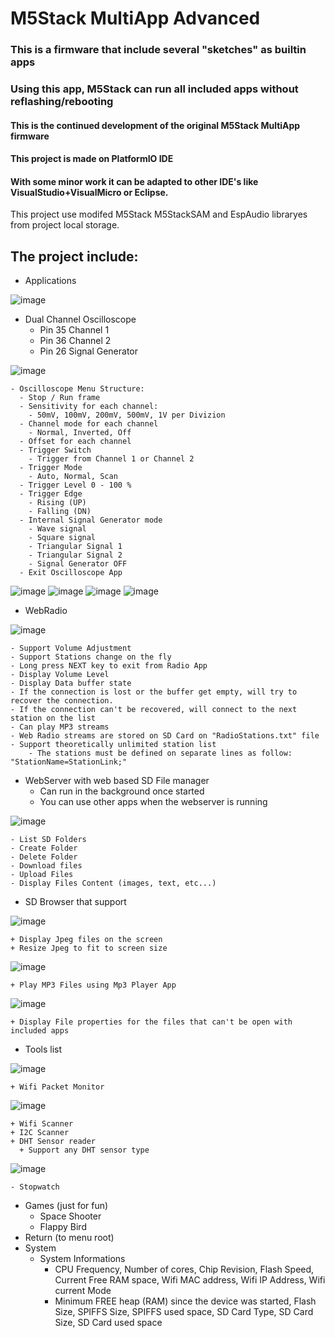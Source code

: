 # M5Stack MultiApp Advanced

### This is a firmware that include several "sketches" as builtin apps
### Using this app, M5Stack can run all included apps without reflashing/rebooting
#### This is the continued development of the original M5Stack MultiApp firmware
#### This project is made on PlatformIO IDE
#### With some minor work it can be adapted to other IDE's like VisualStudio+VisualMicro or Eclipse.

This project use modifed M5Stack M5StackSAM and EspAudio libraryes from project local storage.

## The project include:
- Applications

![image](MultiAppImgs/Apps.jpg)

  - Dual Channel Oscilloscope
    - Pin 35 Channel 1
    - Pin 36 Channel 2
    - Pin 26 Signal Generator
    
  ![image](MultiAppImgs/Oscilloscope.jpg)
  
    - Oscilloscope Menu Structure:
      - Stop / Run frame
      - Sensitivity for each channel:
        - 50mV, 100mV, 200mV, 500mV, 1V per Divizion
      - Channel mode for each channel
        - Normal, Inverted, Off
      - Offset for each channel
      - Trigger Switch
        - Trigger from Channel 1 or Channel 2
      - Trigger Mode
        - Auto, Normal, Scan
      - Trigger Level 0 - 100 %
      - Trigger Edge
        - Rising (UP)
        - Falling (DN)
      - Internal Signal Generator mode
        - Wave signal
        - Square signal
        - Triangular Signal 1
        - Triangular Signal 2
        - Signal Generator OFF
      - Exit Oscilloscope App
      
![image](MultiAppImgs/Wave.jpg) ![image](MultiAppImgs/Square.jpg) ![image](MultiAppImgs/Saw1.jpg) ![image](MultiAppImgs/Saw2.jpg)
  
  - WebRadio
  
  ![image](MultiAppImgs/WebRadio.jpg)
  
    - Support Volume Adjustment
    - Support Stations change on the fly
    - Long press NEXT key to exit from Radio App
    - Display Volume Level
    - Display Data buffer state
    - If the connection is lost or the buffer get empty, will try to recover the connection. 
    - If the connection can't be recovered, will connect to the next station on the list
    - Can play MP3 streams
    - Web Radio streams are stored on SD Card on "RadioStations.txt" file
    - Support theoretically unlimited station list
        - The stations must be defined on separate lines as follow: "StationName=StationLink;"
        
        
  - WebServer with web based SD File manager
    + Can run in the background once started
    + You can use other apps when the webserver is running
    
   ![image](MultiAppImgs/WebServer.jpg)
    
    - List SD Folders
    - Create Folder
    - Delete Folder
    - Download files
    - Upload Files
    - Display Files Content (images, text, etc...)
    
    
  - SD Browser that support
  
  ![image](MultiAppImgs/SdBrowser.jpg)
  
    + Display Jpeg files on the screen
    + Resize Jpeg to fit to screen size
    
  ![image](MultiAppImgs/JpgShow.jpg)
    
    + Play MP3 Files using Mp3 Player App
    
  ![image](MultiAppImgs/Mp3Player.jpg)
  
    + Display File properties for the files that can't be open with included apps
    
  - Tools list
  
  ![image](MultiAppImgs/Tools.jpg)
  
    + Wifi Packet Monitor
    
  ![image](MultiAppImgs/PacketMonitor.jpg)
    
    + Wifi Scanner
    + I2C Scanner
    + DHT Sensor reader
      + Support any DHT sensor type
      
  ![image](MultiAppImgs/Dht.jpg)
      
    - Stopwatch
  - Games (just for fun)
    + Space Shooter
    + Flappy Bird
- Return (to menu root)
- System
  + System Informations
    + CPU Frequency, Number of cores, Chip Revision, Flash Speed, Current Free RAM space, Wifi MAC address, Wifi IP Address, Wifi current Mode
    + Minimum FREE heap (RAM) since the device was started, Flash Size, SPIFFS Size, SPIFFS used space, SD Card Type, SD Card Size, SD Card used space
    
